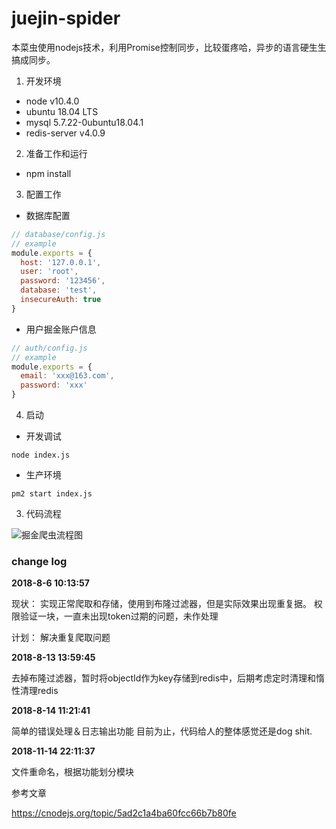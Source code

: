 # juejin-spider
本菜虫使用nodejs技术，利用Promise控制同步，比较蛋疼哈，异步的语言硬生生搞成同步。

1. 开发环境
* node v10.4.0
* ubuntu 18.04 LTS
* mysql 5.7.22-0ubuntu18.04.1
* redis-server v4.0.9

2. 准备工作和运行
* npm install

3. 配置工作
* 数据库配置
```javascript
// database/config.js 
// example
module.exports = {
  host: '127.0.0.1',
  user: 'root',
  password: '123456',
  database: 'test',
  insecureAuth: true
}
```
* 用户掘金账户信息
```javascript
// auth/config.js
// example
module.exports = {
  email: 'xxx@163.com',
  password: 'xxx'
}
```

4. 启动
* 开发调试
```
node index.js
```

* 生产环境
```
pm2 start index.js
```

3. 代码流程

![掘金爬虫流程图](./flowchart.png)

### change log ###
**2018-8-6 10:13:57**

现状：
    实现正常爬取和存储，使用到布隆过滤器，但是实际效果出现重复据。
权限验证一块，一直未出现token过期的问题，未作处理

计划：
    解决重复爬取问题

**2018-8-13 13:59:45**

去掉布隆过滤器，暂时将objectId作为key存储到redis中，后期考虑定时清理和惰性清理redis

**2018-8-14 11:21:41**

简单的错误处理＆日志输出功能
目前为止，代码给人的整体感觉还是dog shit.

**2018-11-14 22:11:37**

文件重命名，根据功能划分模块

参考文章

https://cnodejs.org/topic/5ad2c1a4ba60fcc66b7b80fe
